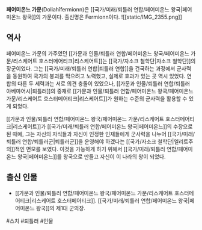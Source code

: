 **페어미온느 가문**(Doliahîfermionn)은 [[국가/미래/퇴틀러 연합/페어미온느 왕국|페어미온느 왕국]]의 가문이다. 출신명은 Fermionn이다.
![[static/IMG_2355.png]]

## 역사

페어미온느 가문의 가주였던 [[가문과 인물/퇴틀러 연합/페어미온느 왕국/페어미온느 가문/리스케어트 호스터메어티크|리스케어트]]는 [[국가/자소크 철학단|자소크 철학단]]의 장군이었다. 그는 [[국가/미래/퇴틀러 연합|퇴틀러 연합]]을 건국하는 과정에서 군사력을 동원하여 국가의 붕괴를 막으려고 노력했고, 실제로 효과가 있는 곳 역시 있었다. 연합의 다른 두 세력과는 서로 의견 충돌이 있었으나, [[가문과 인물/퇴틀러 연합/퇴틀러 아베마어시|퇴틀러]]의 중재로 [[가문과 인물/퇴틀러 연합/페어미온느 왕국/페어미온느 가문/리스케어트 호스터메어티크|리스케어트]]가 원하는 수준의 군사력을 활용할 수 있게 되었다.

[[가문과 인물/퇴틀러 연합/페어미온느 왕국/페어미온느 가문/리스케어트 호스터메어티크|리스케어트]]가 [[국가/미래/퇴틀러 연합/페어미온느 왕국|페어미온느]]의 수장으로 된 때에, 그는 자신의 자식들과 자신이 인정한 인재들에게 군사력을 나누어 [[국가/미래/퇴틀러 연합/퇴틀러군|퇴틀러군]]을 운영해야 하겠다는 [[국가/자소크 철학단|엘리트주의]]적인 면모를 보였다. 이것을 가능하게 하기 위해서 [[국가/미래/퇴틀러 연합/페어미온느 왕국|페어미온느]]를 왕국으로 만들고 자신이 이 나라의 왕이 되었다.

## 출신 인물

- [[가문과 인물/퇴틀러 연합/페어미온느 왕국/페어미온느 가문/리스케어트 호스터메어티크|리스케어트 호스터메어티크]]. [[국가/미래/퇴틀러 연합/페어미온느 왕국|페어미온느 왕국]]의 제1대 군의장.

#스치 #퇴틀러 #인물 